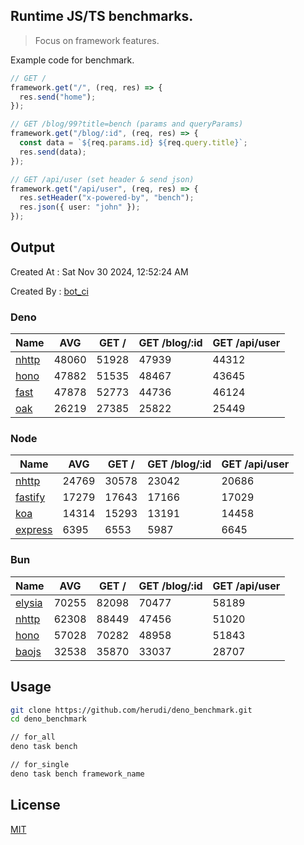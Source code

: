 ## Runtime JS/TS benchmarks.

> Focus on framework features.

Example code for benchmark.
```ts
// GET /
framework.get("/", (req, res) => {
  res.send("home");
});

// GET /blog/99?title=bench (params and queryParams)
framework.get("/blog/:id", (req, res) => {
  const data = `${req.params.id} ${req.query.title}`;
  res.send(data);
});

// GET /api/user (set header & send json)
framework.get("/api/user", (req, res) => {
  res.setHeader("x-powered-by", "bench");
  res.json({ user: "john" });
});
```

## Output
Created At : Sat Nov 30 2024, 12:52:24 AM

Created By : [bot_ci](https://github.com/herudi/deno_benchmarks/commits?author=github-actions%5Bbot%5D)


### Deno
|Name|AVG|GET /|GET /blog/:id|GET /api/user|
|----|----|----|----|----|
|[nhttp](https://github.com/nhttp/nhttp)|48060|51928|47939|44312|
|[hono](https://github.com/honojs/hono)|47882|51535|48467|43645|
|[fast](https://github.com/danteissaias/fast)|47878|52773|44736|46124|
|[oak](https://github.com/oakserver/oak)|26219|27385|25822|25449|
  


### Node
|Name|AVG|GET /|GET /blog/:id|GET /api/user|
|----|----|----|----|----|
|[nhttp](https://github.com/nhttp/nhttp)|24769|30578|23042|20686|
|[fastify](https://github.com/fastify/fastify)|17279|17643|17166|17029|
|[koa](https://github.com/koajs/koa)|14314|15293|13191|14458|
|[express](https://github.com/expressjs/express)|6395|6553|5987|6645|
  


### Bun
|Name|AVG|GET /|GET /blog/:id|GET /api/user|
|----|----|----|----|----|
|[elysia](https://github.com/elysiajs/elysia)|70255|82098|70477|58189|
|[nhttp](https://github.com/nhttp/nhttp)|62308|88449|47456|51020|
|[hono](https://github.com/honojs/hono)|57028|70282|48958|51843|
|[baojs](https://github.com/mattreid1/baojs)|32538|35870|33037|28707|
  



## Usage

```bash
git clone https://github.com/herudi/deno_benchmark.git
cd deno_benchmark

// for_all
deno task bench

// for_single
deno task bench framework_name
```

## License

[MIT](LICENSE)

